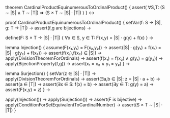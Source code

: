 theorem CardinalProductEquinumerousToOrdinalProduct() {
  assert(
    ∀S,T: (S ∼ |S| ∧ T ∼ |T|) ⇒ (S × T ∼ |S| · |T|)
  )
} ↔

proof CardinalProductEquinumerousToOrdinalProduct() {
  setVar(f: S → |S|, g: T → |T|) →
  assert(f,g are bijections) →
  
  define(F: S × T → |S| · |T|) {
    ∀x ∈ S, y ∈ T: F(x,y) = |S| · g(y) + f(x)
  } →
  
  lemma Injection() {
    assume(F(x₁,y₁) = F(x₂,y₂)) →
    assert(|S| · g(y₁) + f(x₁) = |S| · g(y₂) + f(x₂)) →
    assert(f(x₁),f(x₂) ∈ |S|) →
    apply(DivisionTheoremForOrdinals) →
    assert(f(x₁) = f(x₂) ∧ g(y₁) = g(y₂)) →
    apply(BijectionProperty(f,g)) →
    assert(x₁ = x₂ ∧ y₁ = y₂)
  } →
  
  lemma Surjection() {
    setVar(z ∈ |S| · |T|) →
    apply(DivisionTheoremForOrdinals) →
    assert(∃a,b ∈ |S|: z = |S| · a + b) →
    assert(a ∈ |T|) →
    assert(∃x ∈ S: f(x) = b) →
    assert(∃y ∈ T: g(y) = a) →
    assert(F(x,y) = z)
  } →
  
  apply(Injection()) →
  apply(Surjection()) →
  assert(F is bijective) →
  apply(ConditionForSetEquivalentToCardinalNumber) →
  assert(S × T ∼ |S| · |T|)
}